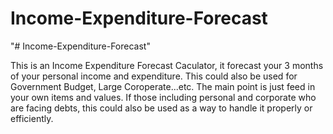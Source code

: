 # Income-Expenditure-Forecast
"# Income-Expenditure-Forecast" 

This is an Income Expenditure Forecast Caculator, it forecast your 3 months of your personal income and expenditure.
This could also be used for Government Budget, Large Coroperate...etc. The main point is just feed in your own items
and values. If those including personal and corporate who are facing debts, this could also be used as a way to handle
it properly or efficiently.

